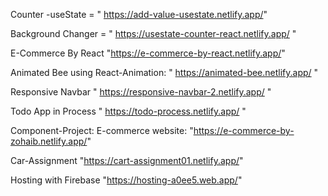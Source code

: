 
Counter -useState = " https://add-value-usestate.netlify.app/"

Background Changer = "  https://usestate-counter-react.netlify.app/ "


E-Commerce By React "https://e-commerce-by-react.netlify.app/"

Animated Bee using React-Animation: " https://animated-bee.netlify.app/ "


Responsive Navbar  " https://responsive-navbar-2.netlify.app/ "


Todo App in Process  " https://todo-process.netlify.app/ "


Component-Project: E-commerce website: "https://e-commerce-by-zohaib.netlify.app/"

Car-Assignment     "https://cart-assignment01.netlify.app/"

Hosting with Firebase "https://hosting-a0ee5.web.app/"

